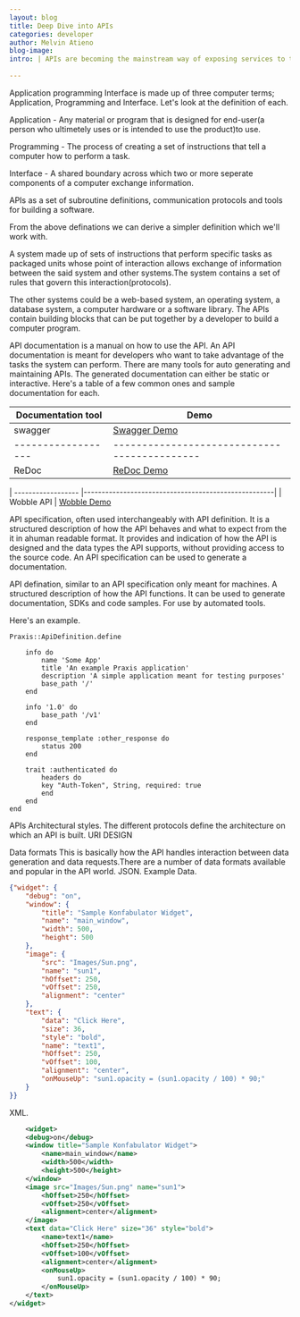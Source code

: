 ```yaml
---
layout: blog
title: Deep Dive into APIs 
categories: developer
author: Melvin Atieno
blog-image: 
intro: | APIs are becoming the mainstream way of exposing services to the world.
 
---
```


Application programming Interface is made up of three computer terms; Application, Programming and Interface. Let's look at the definition of each.

Application - Any material or program that is designed for end-user(a person who ultimetely uses or is intended to use the product)to use.

Programming - The process of creating a set of instructions that tell a computer how to perform a task.

Interface - A shared boundary across which two or more seperate components of a computer exchange information.

APIs as a set of subroutine definitions, communication protocols and tools for building a software.

From the above definations we can derive a simpler definition which we'll work with.

A system made up of sets of instructions that perform specific tasks as packaged units whose point of interaction allows exchange of information between the said system and other systems.The system contains a set of rules that govern this interaction(protocols).

The other systems could be a web-based system, an operating system, a database system, a computer hardware or a software library.
The APIs contain building blocks that can be put together by a developer to build a computer program.

API documentation is a manual on how to use the API. An API documentation is meant for developers who want to take advantage of the tasks the system can perform.
There are many tools for auto generating and maintaining APIs. The generated documentation can either be static or interactive. Here's a table of a few common ones and sample documentation for each.

| Documentation tool | Demo                                        |
| ------------------ | --------------------------------------------|
| swagger            |[Swagger Demo](http://petstore.swagger.io/) |
| ------------------ |--------------------------------------------|
| ReDoc              | [ReDoc Demo](https://rebilly.github.io/RebillyAPI/#)|


| ------------------ |-----------------------------------------------------|
| Wobble API         | [Wobble Demo](https://50-53007065-gh.circle-artifacts.com/0/tmp/circle-artifacts.8SMOD8H/index.html#our-api)






API specification, often used interchangeably with API definition. It is a structured description of how the API behaves and what to expect from the it in ahuman readable format. It provides and indication of how the API is designed and the data types the API supports, without providing access to the source code.
An API specification can be used to generate a documentation.


API defination, similar to an API specification only meant for machines. A structured description of how the API functions. It can be used to generate documentation, SDKs and code samples. For use by automated tools.


Here's an example.

```
Praxis::ApiDefinition.define

    info do
        name 'Some App'
        title 'An example Praxis application'
        description 'A simple application meant for testing purposes'
        base_path '/'
    end

    info '1.0' do
        base_path '/v1'
    end

    response_template :other_response do
        status 200
    end

    trait :authenticated do
        headers do
        key "Auth-Token", String, required: true
        end
    end
end
```

APIs Architectural styles.
The different protocols define the architecture on which an API is built.
URI DESIGN


Data formats
This is basically how the API handles interaction between data generation and data requests.There are a number of data formats available and popular in the API world.
JSON.
Example Data.
```json 
{"widget": {
    "debug": "on",
    "window": {
        "title": "Sample Konfabulator Widget",
        "name": "main_window",
        "width": 500,
        "height": 500
    },
    "image": { 
        "src": "Images/Sun.png",
        "name": "sun1",
        "hOffset": 250,
        "vOffset": 250,
        "alignment": "center"
    },
    "text": {
        "data": "Click Here",
        "size": 36,
        "style": "bold",
        "name": "text1",
        "hOffset": 250,
        "vOffset": 100,
        "alignment": "center",
        "onMouseUp": "sun1.opacity = (sun1.opacity / 100) * 90;"
    }
}}    

```
XML.
```xml
    <widget>
    <debug>on</debug>
    <window title="Sample Konfabulator Widget">
        <name>main_window</name>
        <width>500</width>
        <height>500</height>
    </window>
    <image src="Images/Sun.png" name="sun1">
        <hOffset>250</hOffset>
        <vOffset>250</vOffset>
        <alignment>center</alignment>
    </image>
    <text data="Click Here" size="36" style="bold">
        <name>text1</name>
        <hOffset>250</hOffset>
        <vOffset>100</vOffset>
        <alignment>center</alignment>
        <onMouseUp>
            sun1.opacity = (sun1.opacity / 100) * 90;
        </onMouseUp>
    </text>
</widget>
```




